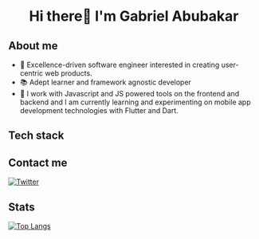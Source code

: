 # <p align="center">Hi there👋 I'm Gabriel Abubakar</p>
## About me
- 🔭 Excellence-driven software engineer interested in creating user-centric web products.
- 📚 Adept learner and framework agnostic developer
- 🌱 I work with Javascript and JS powered tools on the frontend and backend and I am currently learning and experimenting on mobile app development technologies with Flutter and Dart.


## Tech stack

  
  ## Contact me
  [![Twitter](https://img.shields.io/badge/Twitter-%231DA1F2.svg?style=for-the-badge&logo=Twitter&logoColor=white)](https://twitter.com/GabeAbubakarr)
  
## Stats
[![Top Langs](https://github-readme-stats.vercel.app/api/top-langs/?username=GabrielAbubakar&layout=compact&theme=vue-dark)](https://github.com/GabrielAbubakar/github-readme-stats) <br/>
